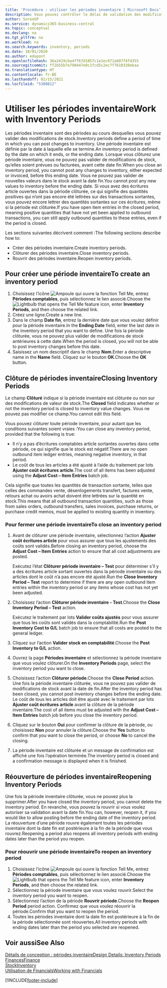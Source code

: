 ```yaml
---
title: 'Procédure : utiliser les périodes inventaire | Microsoft Docs'
description: Vous pouvez contrôler le délai de validation des modifications du stock en définissant des périodes inventaire.
author: SorenGP
ms.service: dynamics365-business-central
ms.topic: conceptual
ms.devlang: na
ms.tgt_pltfrm: na
ms.workload: na
ms.search.keywords: inventory, periods
ms.date: 10/01/2020
ms.author: edupont
ms.openlocfilehash: 36a2419cba4ff67d1857c1e1ec971a607f4fd355
ms.sourcegitcommit: ff2b55b7e790447e0c1fcd5c2ec7f7610338ebaa
ms.translationtype: HT
ms.contentlocale: fr-BE
ms.lasthandoff: 02/15/2021
ms.locfileid: "5389812"
---
```

# <a name="work-with-inventory-periods"></a><span data-ttu-id="be99c-103">Utiliser les périodes inventaire</span><span class="sxs-lookup"><span data-stu-id="be99c-103">Work with Inventory Periods</span></span>
<span data-ttu-id="be99c-104">Les périodes inventaire sont des périodes au cours desquelles vous pouvez valider des modifications de stock.</span><span class="sxs-lookup"><span data-stu-id="be99c-104">Inventory periods define a period of time in which you can post changes to inventory.</span></span> <span data-ttu-id="be99c-105">Une période inventaire est définie par la date à laquelle elle se termine.</span><span class="sxs-lookup"><span data-stu-id="be99c-105">An inventory period is defined by the date on which it ends, or the ending date.</span></span> <span data-ttu-id="be99c-106">Lorsque vous clôturez une période inventaire, vous ne pouvez pas valider de modifications de stock, qu’elles soient prévues ou facturées, avant cette date fin.</span><span class="sxs-lookup"><span data-stu-id="be99c-106">When you close an inventory period, you cannot post any changes to inventory, either expected or invoiced, before this ending date.</span></span> <span data-ttu-id="be99c-107">Vous ne pouvez pas valider de nouvelles valeurs dans le stock avant la date fin.</span><span class="sxs-lookup"><span data-stu-id="be99c-107">You cannot post any new values to inventory before the ending date.</span></span> <span data-ttu-id="be99c-108">Si vous avez des écritures article ouvertes dans la période clôturée, ce qui signifie des quantités positives qui n’ont pas encore été lettrées sur des transactions sortantes, vous pouvez encore lettrer des quantités sortantes sur ces écritures, même si la période est clôturée.</span><span class="sxs-lookup"><span data-stu-id="be99c-108">If you have open item entries in the closed period, meaning positive quantities that have not yet been applied to outbound transactions, you can still apply outbound quantities to these entries, even if the period is closed.</span></span>  

<span data-ttu-id="be99c-109">Les sections suivantes décrivent comment :</span><span class="sxs-lookup"><span data-stu-id="be99c-109">The following sections describe how to:</span></span>

* <span data-ttu-id="be99c-110">Créer des périodes inventaire.</span><span class="sxs-lookup"><span data-stu-id="be99c-110">Create inventory periods.</span></span>  
* <span data-ttu-id="be99c-111">Clôturer des périodes inventaire.</span><span class="sxs-lookup"><span data-stu-id="be99c-111">Close inventory periods.</span></span>  
* <span data-ttu-id="be99c-112">Rouvrir des périodes inventaire.</span><span class="sxs-lookup"><span data-stu-id="be99c-112">Reopen inventory periods.</span></span>  

## <a name="to-create-an-inventory-period"></a><span data-ttu-id="be99c-113">Pour créer une période inventaire</span><span class="sxs-lookup"><span data-stu-id="be99c-113">To create an inventory period</span></span>  
1. <span data-ttu-id="be99c-114">Choisissez l’icône ![Ampoule qui ouvre la fonction Tell Me](media/ui-search/search_small.png "Dites-moi ce que vous voulez faire"), entrez **Périodes comptables**, puis sélectionnez le lien associé.</span><span class="sxs-lookup"><span data-stu-id="be99c-114">Choose the ![Lightbulb that opens the Tell Me feature](media/ui-search/search_small.png "Tell me what you want to do") icon, enter **Inventory Periods**, and then choose the related link.</span></span>  
2. <span data-ttu-id="be99c-115">Créez une ligne.</span><span class="sxs-lookup"><span data-stu-id="be99c-115">Create a new line.</span></span>  
3. <span data-ttu-id="be99c-116">Dans le champ **Date fin**, entrez la dernière date que vous voulez définir pour la période inventaire.</span><span class="sxs-lookup"><span data-stu-id="be99c-116">In the **Ending Date** field, enter the last date in the inventory period that you want to define.</span></span> <span data-ttu-id="be99c-117">Une fois la période clôturée, vous ne pouvez plus valider de modifications de stock antérieures à cette date.</span><span class="sxs-lookup"><span data-stu-id="be99c-117">When the period is closed, you will not be able to post inventory changes before this date.</span></span>  
4. <span data-ttu-id="be99c-118">Saisissez un nom descriptif dans le champ **Nom**.</span><span class="sxs-lookup"><span data-stu-id="be99c-118">Enter a descriptive name in the **Name** field.</span></span> <span data-ttu-id="be99c-119">Cliquez sur le bouton **OK**.</span><span class="sxs-lookup"><span data-stu-id="be99c-119">Choose the **OK** button.</span></span>  

## <a name="closing-inventory-periods"></a><span data-ttu-id="be99c-120">Clôture de périodes inventaire</span><span class="sxs-lookup"><span data-stu-id="be99c-120">Closing Inventory Periods</span></span>  
<span data-ttu-id="be99c-121">Le champ **Clôturé** indique si la période inventaire est clôturée ou non sur des modifications de valeur de stock.</span><span class="sxs-lookup"><span data-stu-id="be99c-121">The **Closed** field indicates whether or not the inventory period is closed to inventory value changes.</span></span> <span data-ttu-id="be99c-122">Vous ne pouvez pas modifier ce champ.</span><span class="sxs-lookup"><span data-stu-id="be99c-122">You cannot edit this field.</span></span>  

<span data-ttu-id="be99c-123">Vous pouvez clôturer toute période inventaire, pour autant que les conditions suivantes soient vraies :</span><span class="sxs-lookup"><span data-stu-id="be99c-123">You can close any inventory period, provided that the following is true:</span></span>  

* <span data-ttu-id="be99c-124">Il n’y a pas d’écritures comptables article sortantes ouvertes dans cette période, ce qui signifie que le stock est négatif.</span><span class="sxs-lookup"><span data-stu-id="be99c-124">There are no open outbound item ledger entries, meaning negative inventory, in that period.</span></span>  
* <span data-ttu-id="be99c-125">Le coût de tous les articles a été ajusté à l’aide du traitement par lots **Ajuster coût écritures article**.</span><span class="sxs-lookup"><span data-stu-id="be99c-125">The cost of all items has been adjusted using the **Adjust Cost – Item Entries** batch job.</span></span>  

<span data-ttu-id="be99c-126">Cela signifie que toutes les quantités de transaction sortante, telles que celles des commandes vente, désenlogements transfert, factures vente, retours achat ou avoirs achat doivent être lettrées sur la quantité en stock.</span><span class="sxs-lookup"><span data-stu-id="be99c-126">This means that all outbound transaction quantities, such as those from sales orders, outbound transfers, sales invoices, purchase returns, or purchase credit memos, must be applied to existing quantity in inventory.</span></span>  

### <a name="to-close-an-inventory-period"></a><span data-ttu-id="be99c-127">Pour fermer une période inventaire</span><span class="sxs-lookup"><span data-stu-id="be99c-127">To close an inventory period</span></span>  
1. <span data-ttu-id="be99c-128">Avant de clôturer une période inventaire, sélectionnez l’action **Ajuster coût écritures article** pour vous assurer que tous les ajustements des coûts sont validés.</span><span class="sxs-lookup"><span data-stu-id="be99c-128">Before closing an inventory period, choose the **Adjust Cost – Item Entries** action to ensure that all cost adjustments are posted.</span></span>

     <span data-ttu-id="be99c-129">Exécutez l’état **Clôturer période inventaire – Test** pour déterminer s’il y a des écritures article sortant ouvertes dans la période inventaire ou des articles dont le coût n’a pas encore été ajusté.</span><span class="sxs-lookup"><span data-stu-id="be99c-129">Run the **Close Inventory Period – Test** report to determine if there are any open outbound item entries within the inventory period or any items whose cost has not yet been adjusted.</span></span>  
2. <span data-ttu-id="be99c-130">Choisissez l’action **Clôturer période inventaire - Test**.</span><span class="sxs-lookup"><span data-stu-id="be99c-130">Choose the **Close Inventory Period – Test** action.</span></span>  

     <span data-ttu-id="be99c-131">Exécutez le traitement par lots **Valider coûts ajustés** pour vous assurer que tous les coûts sont validés dans la comptabilité.</span><span class="sxs-lookup"><span data-stu-id="be99c-131">Run the **Post Inventory Cost to G/L** batch job to ensure that all costs are posted to the general ledger.</span></span>  
3. <span data-ttu-id="be99c-132">Cliquez sur l’action **Valider stock en comptabilité**.</span><span class="sxs-lookup"><span data-stu-id="be99c-132">Choose the **Post Inventory to G/L** action.</span></span>  
4. <span data-ttu-id="be99c-133">Ouvrez la page **Périodes inventaire** et sélectionnez la période inventaire que vous voulez clôturer.</span><span class="sxs-lookup"><span data-stu-id="be99c-133">On the **Inventory Periods** page, select the inventory period you want to close.</span></span>  
5. <span data-ttu-id="be99c-134">Choisissez l’action **Clôturer période**.</span><span class="sxs-lookup"><span data-stu-id="be99c-134">Choose the **Close Period** action.</span></span> <span data-ttu-id="be99c-135">Une fois la période inventaire clôturée, vous ne pouvez pas valider de modifications de stock avant la date de fin.</span><span class="sxs-lookup"><span data-stu-id="be99c-135">After the inventory period has been closed, you cannot post inventory changes before the ending date.</span></span> <span data-ttu-id="be99c-136">Le coût de tous les articles doit être ajusté avec le traitement par lots **Ajuster coût écritures article** avant la clôture de la période inventaire.</span><span class="sxs-lookup"><span data-stu-id="be99c-136">The cost of all items must be adjusted with the **Adjust Cost – Item Entries** batch job before you close the inventory period.</span></span>  
6. <span data-ttu-id="be99c-137">Cliquez sur le bouton **Oui** pour confirmer la clôture de la période, ou choisissez **Non** pour annuler la clôture.</span><span class="sxs-lookup"><span data-stu-id="be99c-137">Choose the **Yes** button to confirm that you want to close the period, or choose **No** to cancel the closing.</span></span>  
7. <span data-ttu-id="be99c-138">La période inventaire est clôturée et un message de confirmation est affiché une fois l’opération terminée.</span><span class="sxs-lookup"><span data-stu-id="be99c-138">The inventory period is closed and a confirmation message is displayed when it is finished.</span></span>  

## <a name="reopening-inventory-periods"></a><span data-ttu-id="be99c-139">Réouverture de périodes inventaire</span><span class="sxs-lookup"><span data-stu-id="be99c-139">Reopening Inventory Periods</span></span>  
<span data-ttu-id="be99c-140">Une fois la période inventaire clôturée, vous ne pouvez plus la supprimer.</span><span class="sxs-lookup"><span data-stu-id="be99c-140">After you have closed the inventory period, you cannot delete the inventory period.</span></span> <span data-ttu-id="be99c-141">En revanche, vous pouvez la rouvrir si vous voulez autoriser sa validation avant la date fin.</span><span class="sxs-lookup"><span data-stu-id="be99c-141">You can, however, reopen it, if you would like to allow posting before the ending date of the inventory period.</span></span> <span data-ttu-id="be99c-142">La réouverture d’une période rouvre également toutes les périodes inventaire dont la date fin est postérieure à la fin de la période que vous rouvrez.</span><span class="sxs-lookup"><span data-stu-id="be99c-142">Reopening a period also reopens all inventory periods with ending dates later than the period you reopen.</span></span>  

### <a name="to-reopen-an-inventory-period"></a><span data-ttu-id="be99c-143">Pour réouvrir une période inventaire</span><span class="sxs-lookup"><span data-stu-id="be99c-143">To reopen an inventory period</span></span>  
1. <span data-ttu-id="be99c-144">Choisissez l’icône ![Ampoule qui ouvre la fonction Tell Me](media/ui-search/search_small.png "Dites-moi ce que vous voulez faire"), entrez **Périodes comptables**, puis sélectionnez le lien associé.</span><span class="sxs-lookup"><span data-stu-id="be99c-144">Choose the ![Lightbulb that opens the Tell Me feature](media/ui-search/search_small.png "Tell me what you want to do") icon, enter **Inventory Periods**, and then choose the related link.</span></span>  
2. <span data-ttu-id="be99c-145">Sélectionnez la période inventaire que vous voulez rouvrir.</span><span class="sxs-lookup"><span data-stu-id="be99c-145">Select the inventory period you want to reopen.</span></span>  
3. <span data-ttu-id="be99c-146">Sélectionnez l’action de la période **Rouvrir période**.</span><span class="sxs-lookup"><span data-stu-id="be99c-146">Choose the **Reopen Period** period action.</span></span> <span data-ttu-id="be99c-147">Confirmez que vous voulez réouvrir la période.</span><span class="sxs-lookup"><span data-stu-id="be99c-147">Confirm that you want to reopen the period.</span></span>  
4. <span data-ttu-id="be99c-148">Toutes les périodes inventaire dont la date fin est postérieure à la fin de la période sélectionnée sont réouvertes.</span><span class="sxs-lookup"><span data-stu-id="be99c-148">All inventory periods with ending dates later than the period you selected are reopened.</span></span>  

## <a name="see-also"></a><span data-ttu-id="be99c-149">Voir aussi</span><span class="sxs-lookup"><span data-stu-id="be99c-149">See Also</span></span>  
[<span data-ttu-id="be99c-150">Détails de conception : périodes inventaire</span><span class="sxs-lookup"><span data-stu-id="be99c-150">Design Details: Inventory Periods</span></span>](design-details-inventory-periods.md)  
[<span data-ttu-id="be99c-151">Finances</span><span class="sxs-lookup"><span data-stu-id="be99c-151">Finance</span></span>](finance.md)  
[<span data-ttu-id="be99c-152">Stock</span><span class="sxs-lookup"><span data-stu-id="be99c-152">Inventory</span></span>](inventory-manage-inventory.md)  
[<span data-ttu-id="be99c-153">Utilisation de Financials</span><span class="sxs-lookup"><span data-stu-id="be99c-153">Working with Financials</span></span>](ui-work-product.md)


[!INCLUDE[footer-include](includes/footer-banner.md)]